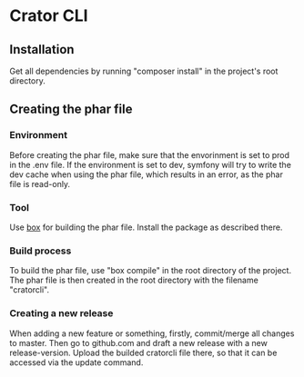 # Crator CLI

## Installation

Get all dependencies by running "composer install" in the project's root directory.

## Creating the phar file

### Environment
Before creating the phar file, make sure that the envorinment is set to prod in the .env file. If the environment is set to dev, symfony will try to write the dev cache when using the phar file, which results in an error, as the phar file is read-only.

### Tool
Use [box](https://github.com/box-project/box) for building the phar file. Install the package as described there.

### Build process
To build the phar file, use "box compile" in the root directory of the project. The phar file is then created in the root directory with the filename "cratorcli".

### Creating a new release
When adding a new feature or something, firstly, commit/merge all changes to master. Then go to github.com and draft a new release with a new release-version. Upload the builded cratorcli file there, so that it can be accessed via the update command.